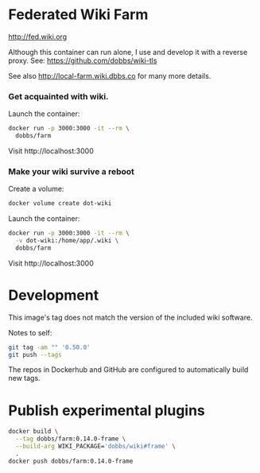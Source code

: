 # Federated Wiki Farm

http://fed.wiki.org

Although this container can run alone, I use and develop it with
a reverse proxy.  See: https://github.com/dobbs/wiki-tls

See also http://local-farm.wiki.dbbs.co for many more details.

### Get acquainted with wiki.

Launch the container:
``` bash
docker run -p 3000:3000 -it --rm \
  dobbs/farm
```

Visit http://localhost:3000

### Make your wiki survive a reboot

Create a volume:

``` bash
docker volume create dot-wiki
```

Launch the container:
``` bash
docker run -p 3000:3000 -it --rm \
  -v dot-wiki:/home/app/.wiki \
  dobbs/farm
```

Visit http://localhost:3000

# Development

This image's tag does not match the version of the included wiki software.

Notes to self:

``` bash
git tag -am "" '0.50.0'
git push --tags
```

The repos in Dockerhub and GitHub are configured to automatically build new tags.

# Publish experimental plugins

``` bash
docker build \
  --tag dobbs/farm:0.14.0-frame \
  --build-arg WIKI_PACKAGE='dobbs/wiki#frame' \
  .
docker push dobbs/farm:0.14.0-frame
```
